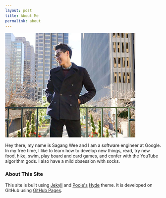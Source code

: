 ```yaml
---
layout: post
title: About Me
permalink: about
---
```



<img id="profile" src="profile/profile.jpg" alt="Sagang Wee">

Hey there, my name is Sagang Wee and I am a software engineer at Google. In my free time, I like to learn how to develop new things, read, try new food, hike, swim, play board and card games, and confer with the YouTube algorithm gods. I also have a mild obsession with socks.

### About This Site

This site is built using [Jekyll](https://jekyllrb.com/) and [Poole's](http://getpoole.com/) [Hyde](http://hyde.getpoole.com) theme. It is developed on GitHub using [GitHub Pages](https://pages.github.com). 

